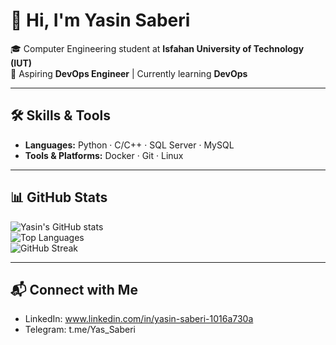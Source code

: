 # 👋 Hi, I'm Yasin Saberi  

🎓 Computer Engineering student at **Isfahan University of Technology (IUT)**  
🚀 Aspiring **DevOps Engineer** | Currently learning **DevOps**  

---

## 🛠️ Skills & Tools  
- **Languages:** Python · C/C++ · SQL Server · MySQL  
- **Tools & Platforms:** Docker · Git · Linux  

---

## 📊 GitHub Stats  
![Yasin's GitHub stats](https://github-readme-stats.vercel.app/api?username=YasinSaberi&show_icons=true&theme=radical)  
![Top Languages](https://github-readme-stats.vercel.app/api/top-langs/?username=YasinSaberi&layout=compact&theme=radical)  
![GitHub Streak](https://streak-stats.demolab.com?user=YasinSaberi&theme=radical&hide_border=true)

---

## 📬 Connect with Me  
- LinkedIn: www.linkedin.com/in/yasin-saberi-1016a730a 
- Telegram: t.me/Yas_Saberi
